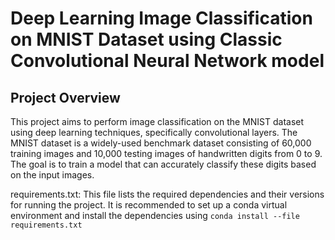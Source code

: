# Deep Learning Image Classification on MNIST Dataset using Classic Convolutional Neural Network model
## Project Overview
This project aims to perform image classification on the MNIST dataset using deep learning techniques, specifically convolutional layers. 
The MNIST dataset is a widely-used benchmark dataset consisting of 60,000 training images and 10,000 testing images of handwritten digits from 0 to 9. 
The goal is to train a model that can accurately classify these digits based on the input images.

requirements.txt: This file lists the required dependencies and their versions for running the project. 
It is recommended to set up a conda virtual environment and install the dependencies using ```conda install --file requirements.txt```
